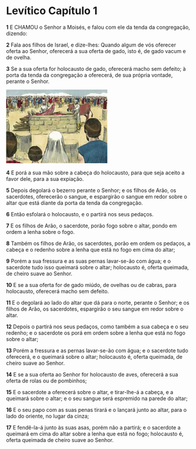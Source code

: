 # Levítico Capítulo 1

**1** 	E CHAMOU o Senhor a Moisés, e falou com ele da tenda da congregação, dizendo:

**2** 	Fala aos filhos de Israel, e dize-lhes: Quando algum de vós oferecer oferta ao Senhor, oferecerá a sua oferta de gado, isto é, de gado vacum e de ovelha.

**3** 	Se a sua oferta for holocausto de gado, oferecerá macho sem defeito; à porta da tenda da congregação a oferecerá, de sua própria vontade, perante o Senhor.

![](../Images/SweetPublishing/3-1-1.jpg) 

**4** 	E porá a sua mão sobre a cabeça do holocausto, para que seja aceito a favor dele, para a sua expiação.

**5** 	Depois degolará o bezerro perante o Senhor; e os filhos de Arão, os sacerdotes, oferecerão o sangue, e espargirão o sangue em redor sobre o altar que está diante da porta da tenda da congregação.

**6** 	Então esfolará o holocausto, e o partirá nos seus pedaços.

**7** 	E os filhos de Arão, o sacerdote, porão fogo sobre o altar, pondo em ordem a lenha sobre o fogo.

**8** 	Também os filhos de Arão, os sacerdotes, porão em ordem os pedaços, a cabeça e o redenho sobre a lenha que está no fogo em cima do altar;

**9** 	Porém a sua fressura e as suas pernas lavar-se-ão com água; e o sacerdote tudo isso queimará sobre o altar; holocausto é, oferta queimada, de cheiro suave ao Senhor.

**10** 	E se a sua oferta for de gado miúdo, de ovelhas ou de cabras, para holocausto, oferecerá macho sem defeito.

**11** 	E o degolará ao lado do altar que dá para o norte, perante o Senhor; e os filhos de Arão, os sacerdotes, espargirão o seu sangue em redor sobre o altar.

**12** 	Depois o partirá nos seus pedaços, como também a sua cabeça e o seu redenho; e o sacerdote os porá em ordem sobre a lenha que está no fogo sobre o altar;

**13** 	Porém a fressura e as pernas lavar-se-ão com água; e o sacerdote tudo oferecerá, e o queimará sobre o altar; holocausto é, oferta queimada, de cheiro suave ao Senhor.

**14** 	E se a sua oferta ao Senhor for holocausto de aves, oferecerá a sua oferta de rolas ou de pombinhos;

**15** 	E o sacerdote a oferecerá sobre o altar, e tirar-lhe-á a cabeça, e a queimará sobre o altar; e o seu sangue será espremido na parede do altar;

**16** 	E o seu papo com as suas penas tirará e o lançará junto ao altar, para o lado do oriente, no lugar da cinza;

**17** 	E fendê-la-á junto às suas asas, porém não a partirá; e o sacerdote a queimará em cima do altar sobre a lenha que está no fogo; holocausto é, oferta queimada de cheiro suave ao Senhor.

